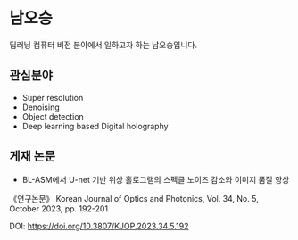 # 남오승

딥러닝 컴퓨터 비전 분야에서 일하고자 하는 남오승입니다.


## 관심분야

- Super resolution
- Denoising
- Object detection 
- Deep learning based Digital holography 

## 게재 논문
- BL-ASM에서 U-net 기반 위상 홀로그램의 스펙클 노이즈 감소와 이미지 품질 향상

 
《연구논문》 Korean Journal of Optics and Photonics, Vol. 34, No. 5, October 2023, pp. 192-201


DOI: https://doi.org/10.3807/KJOP.2023.34.5.192
